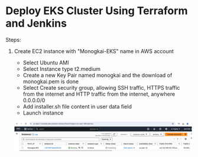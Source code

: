 # Deploy EKS Cluster Using Terraform and Jenkins

Steps:
1) Create EC2 instance with "Monogkai-EKS" name in AWS account
    - Select Ubuntu AMI
    - Select Instance type t2.medium
    - Create a new Key Pair named monogkai and the download of monogkai.pem is done
    - Select Create security group, allowing SSH traffic, HTTPS traffic from the internet and HTTP traffic from the internet, anywhere 0.0.0.0/0
    - Add installer.sh file content in user data field
    - Launch instance

    ![Alt text](images/ec2-instance-created.png)